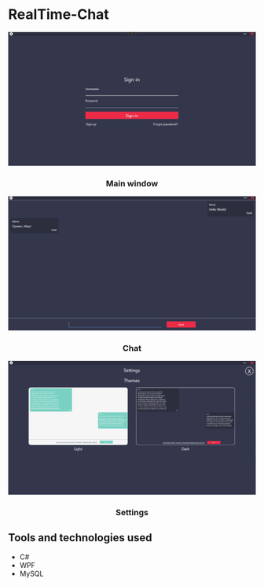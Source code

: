 # RealTime-Chat


<div align="center">
<a href="https://github.com/Marat-terabyte/RealTime-Chat/">
<img src="https://github.com/Marat-terabyte/RealTime-Chat/blob/main/Images/Sign-in.png">
</a>
</div>
<div align="center"><H3>Main window</H3></div>

<div align="center">
<a href="https://github.com/Marat-terabyte/RealTime-Chat/">
<img src="https://github.com/Marat-terabyte/RealTime-Chat/blob/main/Images/Chat.png">
</a>
</div>
<div align="center"><H3>Chat</H3></div>

<div align="center">
<a href="https://github.com/Marat-terabyte/RealTime-Chat/">
<img src="https://github.com/Marat-terabyte/RealTime-Chat/blob/main/Images/Settings.png">
</a>
</div>
<div align="center"><H3>Settings</H3></div>

## Tools and technologies used
- C#
- WPF
- MySQL
